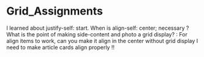 # Grid_Assignments

I learned about justify-self: start. 
When is align-self: center; necessary ? 
What is the point of making side-content and photo a grid display?
: For align items to work, can you make it align in the center without grid display
I need to make article cards align properly !!